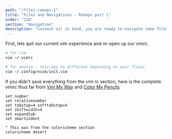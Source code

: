 ```yaml
---
path: "/files-remaps-1"
title: "Files and Navigations - Remaps part 1"
order: "12A"
section: "Navigation"
description: "Coconut oil in hand, you are ready to navigate some files with NetRW."
---
```


First, lets quit our current vim experience and re-open up our vimrc.

```bash
# for vim
vim ~/.vimrc
```

```bash
# for neovim - this may be different depending on your flavor
vim ~/.config/nvim/init.vim
```

If you didn't save everything from the vim rc section, here is the complete
vimrc thus far from [Vim My Way](/vim-my-way) and [Color My
Pencils](/color-my-pencils).

```viml
set number
set relativenumber
set tabstop=4 softtabstop=4
set shiftwidth=4
set expandtab
set smartindent

" This was from the colorscheme section
colorscheme desert
```
